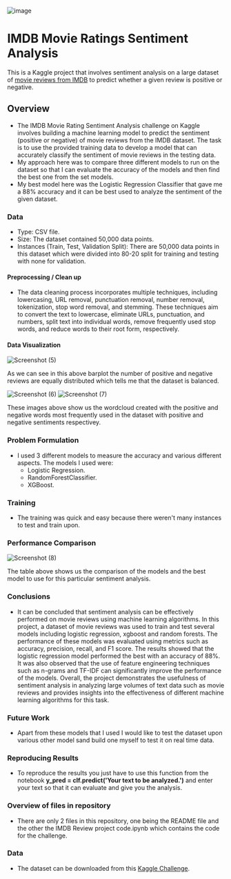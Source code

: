 ![image](https://user-images.githubusercontent.com/112208238/236426436-ada473b5-b104-43ab-bcde-8469e6fad59f.png)

# IMDB Movie Ratings Sentiment Analysis

This is a Kaggle project that involves sentiment analysis on a large dataset of [movie reviews from IMDB](https://www.kaggle.com/datasets/yasserh/imdb-movie-ratings-sentiment-analysis) to predict whether a given review is positive or negative.

## Overview

  * The IMDB Movie Rating Sentiment Analysis challenge on Kaggle involves building a machine learning model to predict the sentiment (positive or negative) of movie reviews from the IMDB dataset. The task is to use the provided training data to develop a model that can accurately classify the sentiment of movie reviews in the testing data.
  * My approach here was to compare three different models to run on the dataset so that I can evaluate the accuracy of the models and then find the best one from the set models.
  * My best model here was the Logistic Regression Classifier that gave me a 88% accuracy and it can be best used to analyze the sentiment of the given dataset.

### Data

  * Type: CSV file.
  * Size: The dataset contained 50,000 data points.
  * Instances (Train, Test, Validation Split): There are 50,000 data points in this dataset which were divided into 80-20 split for training and testing with none for validation.

#### Preprocessing / Clean up

* The data cleaning process incorporates multiple techniques, including lowercasing, URL removal, punctuation removal, number removal, tokenization, stop word removal, and stemming. These techniques aim to convert the text to lowercase, eliminate URLs, punctuation, and numbers, split text into individual words, remove frequently used stop words, and reduce words to their root form, respectively.

#### Data Visualization

![Screenshot (5)](https://user-images.githubusercontent.com/112208238/236421519-7fe4a946-dcf7-4d99-bb2d-40366f70fd87.png)

As we can see in this above barplot the number of positive and negative reviews are equally distributed which tells me that the dataset is balanced.

![Screenshot (6)](https://user-images.githubusercontent.com/112208238/236422645-f2c69906-8080-4f77-b8de-ce5d70fee8d7.png)
![Screenshot (7)](https://user-images.githubusercontent.com/112208238/236422651-6e3630f9-3b69-49d5-a9da-68073674a807.png)

These images above show us the wordcloud created with the positive and negative words most frequently used in the dataset with positive and negative sentiments respectivey.

### Problem Formulation

* I used 3 different models to measure the accuracy and various different aspects. The models I used were:
    * Logistic Regression.
    * RandomForestClassifier.
    * XGBoost.

### Training

* The training was quick and easy because there weren't many instances to test and train upon.

### Performance Comparison

![Screenshot (8)](https://user-images.githubusercontent.com/112208238/236424463-6073acb3-5751-4081-9bb1-963e81f81614.png)

The table above shows us the comparison of the models and the best model to use for this particular sentiment analysis.

### Conclusions

*  It can be concluded that sentiment analysis can be effectively performed on movie reviews using machine learning algorithms. In this project, a dataset of movie reviews was used to train and test several models including logistic regression, xgboost and random forests. The performance of these models was evaluated using metrics such as accuracy, precision, recall, and F1 score. The results showed that the logistic regression model performed the best with an accuracy of 88%. It was also observed that the use of feature engineering techniques such as n-grams and TF-IDF can significantly improve the performance of the models. Overall, the project demonstrates the usefulness of sentiment analysis in analyzing large volumes of text data such as movie reviews and provides insights into the effectiveness of different machine learning algorithms for this task.

### Future Work

* Apart from these models that I used I would like to test the dataset upon various other model sand build one myself to test it on real time data.

### Reproducing Results

* To reproduce the results you just have to use this function from the notebook **y_pred = clf.predict('Your text to be analyzed.')** and enter your text so that it can evaluate and give you the analysis.

### Overview of files in repository

* There are only 2 files in this repository, one being the README file and the other the IMDB Review project code.ipynb which contains the code for the challenge.

### Data

* The dataset can be downloaded from this [Kaggle Challenge](https://www.kaggle.com/datasets/yasserh/imdb-movie-ratings-sentiment-analysis).
